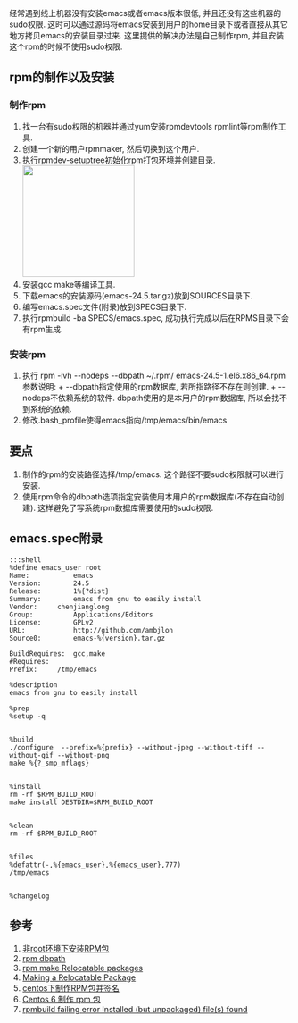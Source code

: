经常遇到线上机器没有安装emacs或者emacs版本很低, 并且还没有这些机器的sudo权限.  这时可以通过源码将emacs安装到用户的home目录下或者直接从其它地方拷贝emacs的安装目录过来. 这里提供的解决办法是自己制作rpm, 并且安装这个rpm的时候不使用sudo权限.

## rpm的制作以及安装
### 制作rpm
1. 找一台有sudo权限的机器并通过yum安装rpmdevtools rpmlint等rpm制作工具.
2. 创建一个新的用户rpmmaker, 然后切换到这个用户.
3. 执行rpmdev-setuptree初始化rpm打包环境并创建目录.
   <img src="/static/blog\_pic/emacs\_custom\_rpm.png" alt="" width="200px" height="200px"/>
4. 安装gcc make等编译工具.
5. 下载emacs的安装源码(emacs-24.5.tar.gz)放到SOURCES目录下.
6. 编写emacs.spec文件(附录)放到SPECS目录下.
7. 执行rpmbuild -ba  SPECS/emacs.spec, 成功执行完成以后在RPMS目录下会有rpm生成.
### 安装rpm
1. 执行 rpm -ivh  --nodeps --dbpath ~/.rpm/   emacs-24.5-1.el6.x86_64.rpm  
   参数说明:
       + --dbpath指定使用的rpm数据库, 若所指路径不存在则创建.
       + --nodeps不依赖系统的软件. dbpath使用的是本用户的rpm数据库, 所以会找不到系统的依赖.
2. 修改.bash_profile使得emacs指向/tmp/emacs/bin/emacs
   
## 要点
1. 制作的rpm的安装路径选择/tmp/emacs. 这个路径不要sudo权限就可以进行安装.
2. 使用rpm命令的dbpath选项指定安装使用本用户的rpm数据库(不存在自动创建). 这样避免了写系统rpm数据库需要使用的sudo权限.

## emacs.spec附录
    
    :::shell
    %define emacs_user root
    Name:           emacs
    Version:        24.5
    Release:        1%{?dist}
    Summary:       	emacs from gnu to easily install
    Vendor:		chenjianglong
    Group:          Applications/Editors
    License:        GPLv2
    URL:            http://github.com/ambjlon
    Source0:        emacs-%{version}.tar.gz
    
    BuildRequires:  gcc,make
    #Requires:       
    Prefix:		/tmp/emacs
    
    %description
    emacs from gnu to easily install
    
    %prep
    %setup -q
    
    
    %build
    ./configure  --prefix=%{prefix} --without-jpeg --without-tiff --without-gif --without-png
    make %{?_smp_mflags}
    
    
    %install
    rm -rf $RPM_BUILD_ROOT
    make install DESTDIR=$RPM_BUILD_ROOT
    
    
    %clean
    rm -rf $RPM_BUILD_ROOT
    
    
    %files
    %defattr(-,%{emacs_user},%{emacs_user},777)
    /tmp/emacs
    
    
    %changelog

## 参考
1. [非root环境下安装RPM包](http://my.huhoo.net/archives/2010/09/rootrpm.html)
2. [rpm dbpath](http://rpm.org/max-rpm-snapshot/s1-rpm-erase-additional-options.html)
3. [rpm make Relocatable packages](http://rpm5.org/docs/api/relocatable.html)
4. [Making a Relocatable Package](http://openpkg.gds.tuwien.ac.at/doc/book/maximum-rpm.html/node19.html#SECTION03740000000000000000)
5. [centos下制作RPM包并签名](https://www.52os.net/articles/howto-create-and-sign-rpm-package.html)
6. [Centos 6 制作 rpm 包](http://www.dahouduan.com/2015/06/15/Linux-centos-make-rpm/)
7. [rpmbuild failing error Installed (but unpackaged) file(s) found](http://stackoverflow.com/questions/26895389/build-errors-installed-but-unpackaged-files-found)
   
